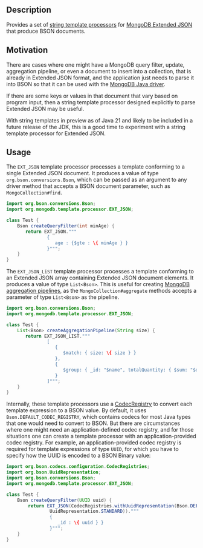 ## Description

Provides a set of [string template processors](https://openjdk.org/jeps/430) for 
[MongoDB Extended JSON](https://www.mongodb.com/docs/manual/reference/mongodb-extended-json/)
that produce BSON documents.
         
## Motivation

There are cases where one might have a MongoDB query filter, update, aggregation pipeline, or
even a document to insert into a collection, that is already in Extended JSON format, and the 
application just needs to parse it into BSON so that it can be used with the 
[MongoDB Java driver](https://github.com/mongodb/mongo-java-driver).

If there are some keys or values in that document that vary based on program input, then a string template
processor designed explicitly to parse Extended JSON may be useful.

With string templates in preview as of Java 21 and likely to be included in a future release of the JDK,
this is a good time to experiment with a string template processor for Extended JSON.

## Usage

The `EXT_JSON` template processor processes a template conforming to a single Extended JSON document. It 
produces a value of type `org.bson.conversions.Bson`, which can be passed as an argument to any driver 
method that accepts a BSON document parameter, such as `MongoCollection#find`.

```java
import org.bson.conversions.Bson;
import org.mongodb.template.processor.EXT_JSON;

class Test {
    Bson createQueryFilter(int minAge) {
       return EXT_JSON."""
               {
                  age : {$gte : \{ minAge } }
               }""";
    }
}
```

The `EXT_JSON_LiST` template processor processes a template conforming to an Extended JSON array containing
Extended JSON document elements.  It produces a value of type `List<Bson>`.  This is useful for creating
[MongoDB aggregation pipelines](https://www.mongodb.com/docs/manual/core/aggregation-pipeline/), as the
`MongoCollection#aggregate` methods accepts a parameter of type `List<Bson>` as the pipeline.

```java
import org.bson.conversions.Bson;
import org.mongodb.template.processor.EXT_JSON;

class Test {
    List<Bson> createAggregationPipeline(String size) {
       return EXT_JSON_LIST."""
               [
                  {
                     $match: { size: \{ size } }
                  },
                  {
                     $group: { _id: "$name", totalQuantity: { $sum: "$quantity" } }
                  }
               ]""";
    }
}
```

Internally, these template processors use a 
[CodecRegistry](https://www.mongodb.com/docs/drivers/java/sync/current/fundamentals/data-formats/codecs/#codecregistry)
to convert each template expression to a BSON value.  By default, it uses `Bson.DEFAULT_CODEC_REGISTRY`, which 
contains codecs for most Java types that one would need to convert to BSON.  But there are circumstances where
one might need an application-defined codec registry, and for those situations one can create a template
processor with an application-provided codec registry.  For example, an application-provided codec registry is
required for template expressions of type `UUID`, for which you have to specify how the UUID is encoded to a 
BSON Binary value:

```java
import org.bson.codecs.configuration.CodecRegistries;
import org.bson.UuidRepresentation;
import org.bson.conversions.Bson;
import org.mongodb.template.processor.EXT_JSON;

class Test {
    Bson createQueryFilter(UUID uuid) {
        return EXT_JSON(CodecRegistries.withUuidRepresentation(Bson.DEFAULT_CODEC_REGISTRY, 
                UuidRepresentation.STANDARD))."""
                {
                   _id : \{ uuid } }
                }""";
    }
}
```
